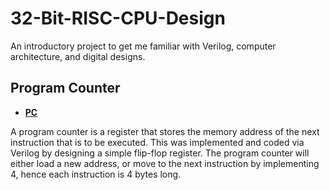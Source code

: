 # 32-Bit-RISC-CPU-Design

An introductory project to get me familiar with Verilog, computer architecture, and digital designs. 

## Program Counter

* [**PC**](https://github.com/johnsonnguyenn/32-Bit-RISC-CPU-Design/tree/main/Register)

A program counter is a register that stores the memory address of the next instruction that is to be executed. This was implemented and coded via Verilog by designing a simple flip-flop register.
The program counter will either load a new address, or move to the next instruction by implementing 4, hence each instruction is 4 bytes long. 



